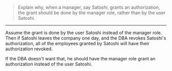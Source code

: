 > Explain why, when a manager, say Satoshi, grants an authorization, the grant should be done by the manager role, rather than by the user Satoshi.

---

Assume the grant is done by the user Satoshi instead of the manager role. Then if Satoshi leaves the company one day, and the DBA revokes Satoshi's authorization, all of the employees granted by Satoshi will have their authorization revoked.

If the DBA doesn't want that, he should have the manager role grant an authorization instead of the user Satoshi.
